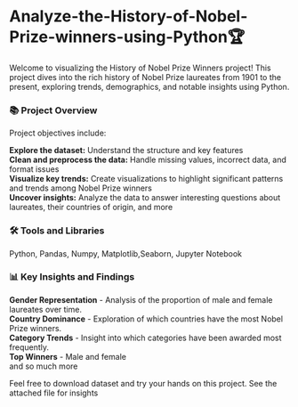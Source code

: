 # Analyze-the-History-of-Nobel-Prize-winners-using-Python🏆
Welcome to visualizing the History of Nobel Prize Winners project! This project dives into the rich history of Nobel Prize laureates from 1901 to the present, exploring trends, demographics, and notable insights using Python.

### 📚 Project Overview
Project objectives include:

**Explore the dataset:** Understand the structure and key features<br>
**Clean and preprocess the data:** Handle missing values, incorrect data, and format issues<br>
**Visualize key trends:** Create visualizations to highlight significant patterns and trends among Nobel Prize winners<br>
**Uncover insights:** Analyze the data to answer interesting questions about laureates, their countries of origin, and more<br>

### 🛠️ Tools and Libraries
Python, Pandas, Numpy, Matplotlib,Seaborn, Jupyter Notebook<br>

### 📊 Key Insights and Findings
**Gender Representation** - Analysis of the proportion of male and female laureates over time.<br>
**Country Dominance** - Exploration of which countries have the most Nobel Prize winners.<br>
**Category Trends** - Insight into which categories have been awarded most frequently.<br>
**Top Winners** - Male and female<br>
and so much more

Feel free to download dataset and try your hands on this project. See the attached file for insights

